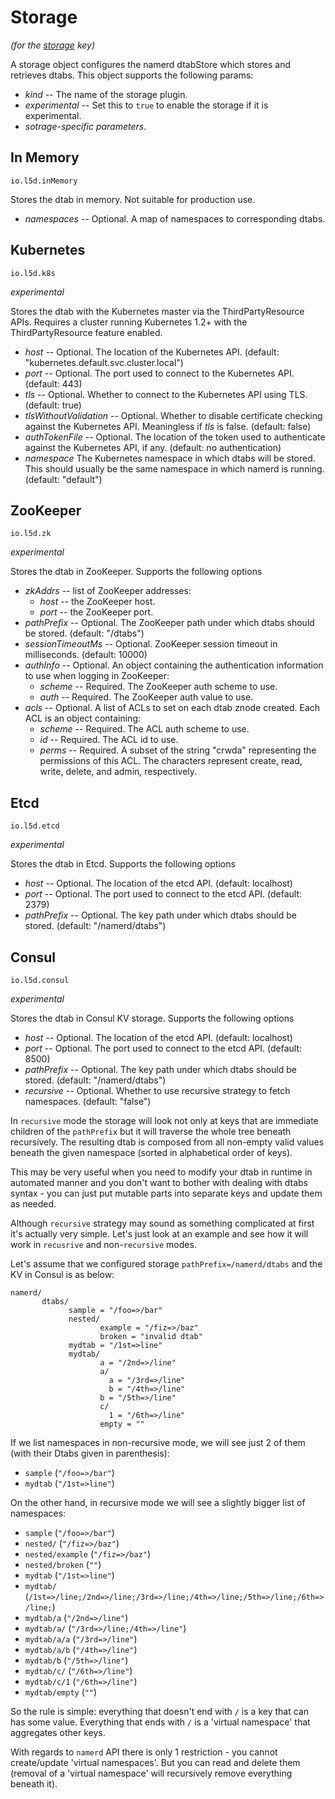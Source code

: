 # Storage

*(for the [storage](config.md#storage) key)*

A storage object configures the namerd dtabStore which stores and retrieves
dtabs. This object supports the following params:

* *kind* -- The name of the storage plugin.
* *experimental* -- Set this to `true` to enable the storage if it is experimental.
* *sotrage-specific parameters*.

## In Memory

`io.l5d.inMemory`

Stores the dtab in memory.  Not suitable for production use.

* *namespaces* -- Optional.  A map of namespaces to corresponding dtabs.

## Kubernetes

`io.l5d.k8s`

*experimental*

Stores the dtab with the Kubernetes master via the ThirdPartyResource APIs. Requires a cluster
running Kubernetes 1.2+ with the ThirdPartyResource feature enabled.

* *host* -- Optional. The location of the Kubernetes API. (default: "kubernetes.default.svc.cluster.local")
* *port* -- Optional. The port used to connect to the Kubernetes API. (default: 443)
* *tls*  -- Optional. Whether to connect to the Kubernetes API using TLS. (default: true)
* *tlsWithoutValidation* -- Optional. Whether to disable certificate checking against the Kubernetes
  API. Meaningless if *tls* is false. (default: false)
* *authTokenFile* -- Optional. The location of the token used to authenticate against the Kubernetes
  API, if any. (default: no authentication)
* *namespace* The Kubernetes namespace in which dtabs will be stored. This should usually be the
  same namespace in which namerd is running. (default: "default")

## ZooKeeper

`io.l5d.zk`

*experimental*

Stores the dtab in ZooKeeper.  Supports the following options

* *zkAddrs* -- list of ZooKeeper addresses:
  * *host* --  the ZooKeeper host.
  * *port* --  the ZooKeeper port.
* *pathPrefix* -- Optional.  The ZooKeeper path under which dtabs should be stored.  (default:
"/dtabs")
* *sessionTimeoutMs* -- Optional.  ZooKeeper session timeout in milliseconds.
(default: 10000)
* *authInfo* -- Optional.  An object containing the authentication information to use when logging
in ZooKeeper:
  * *scheme* -- Required.  The ZooKeeper auth scheme to use.
  * *auth* -- Required.  The ZooKeeper auth value to use.
* *acls* -- Optional.  A list of ACLs to set on each dtab znode created.  Each ACL is an object
containing:
  * *scheme* -- Required.  The ACL auth scheme to use.
  * *id* -- Required.  The ACL id to use.
  * *perms* -- Required.  A subset of the string "crwda" representing the permissions of this ACL.
  The characters represent create, read, write, delete, and admin, respectively.

## Etcd

`io.l5d.etcd`

*experimental*

Stores the dtab in Etcd.  Supports the following options

* *host* -- Optional. The location of the etcd API.  (default: localhost)
* *port* -- Optional. The port used to connect to the etcd API.  (default: 2379)
* *pathPrefix* -- Optional.  The key path under which dtabs should be stored.  (default: "/namerd/dtabs")

## Consul

`io.l5d.consul`

*experimental*

Stores the dtab in Consul KV storage.  Supports the following options

* *host* -- Optional. The location of the etcd API.  (default: localhost)
* *port* -- Optional. The port used to connect to the etcd API.  (default: 8500)
* *pathPrefix* -- Optional.  The key path under which dtabs should be stored.  (default: "/namerd/dtabs")
* *recursive* -- Optional.  Whether to use recursive strategy to fetch namespaces.  (default: "false")

In `recursive` mode the storage will look not only at keys that are immediate children of the `pathPrefix`
but it will traverse the whole tree beneath recursively. The resulting dtab is composed from all non-empty
valid values beneath the given namespace (sorted in alphabetical order of keys).

This may be very useful when you need to modify your dtab in runtime in automated manner and you don't want
to bother with dealing with dtabs syntax - you can just put mutable parts into separate keys and update them as needed.  

Although `recursive` strategy may sound as something complicated at first it's actually very simple. Let's just
look at an example and see how it will work in `recusrive` and non-`recursive` modes. 

Let's assume that we configured storage `pathPrefix=/namerd/dtabs` and the KV in Consul is as below:

```
namerd/
       dtabs/
             sample = "/foo=>/bar"
             nested/
                    example = "/fiz=>/baz"
                    broken = "invalid dtab"
             mydtab = "/1st=>line"
             mydtab/
                    a = "/2nd=>/line"
                    a/
                      a = "/3rd=>/line"
                      b = "/4th=>/line"
                    b = "/5th=>/line"
                    c/
                      1 = "/6th=>/line"
                    empty = ""
```

If we list namespaces in non-recursive mode, we will see just 2 of them (with their Dtabs given in parenthesis):
* `sample` (`"/foo=>/bar"`)
* `mydtab` (`"/1st=>line"`)

On the other hand, in recursive mode we will see a slightly bigger list of namespaces:
* `sample` (`"/foo=>/bar"`)
* `nested/` (`"/fiz=>/baz"`)
* `nested/example` (`"/fiz=>/baz"`)
* `nested/broken` (`""`)
* `mydtab` (`"/1st=>line"`)
* `mydtab/` (`/1st=>/line;/2nd=>/line;/3rd=>/line;/4th=>/line;/5th=>/line;/6th=>/line;`)
* `mydtab/a` (`"/2nd=>/line"`)
* `mydtab/a/` (`"/3rd=>/line;/4th=>/line"`)
* `mydtab/a/a` (`"/3rd=>/line"`)
* `mydtab/a/b` (`"/4th=>/line"`)
* `mydtab/b` (`"/5th=>/line"`)
* `mydtab/c/` (`"/6th=>/line"`)
* `mydtab/c/1` (`"/6th=>/line"`)
* `mydtab/empty` (`""`)

So the rule is simple: everything that doesn't end with `/` is a key that can has some value.
Everything that ends with `/` is a 'virtual namespace' that aggregates other keys.
 
With regards to `namerd` API there is only 1 restriction - you cannot create/update 'virtual namespaces'.
But you can read and delete them (removal of a 'virtual namespace' will recursively remove everything beneath it).
